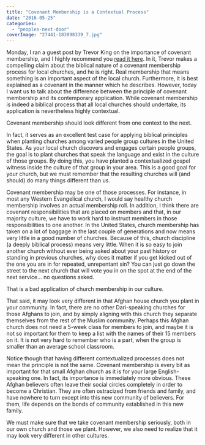 ```yaml
---
title: "Covenant Membership is a Contextual Process"
date: "2016-05-25"
categories: 
  - "peoples-next-door"
coverImage: "27441-183898339_7.jpg"
---
```


Monday, I ran a guest post by Trevor King on the importance of covenant membership, and I highly recommend you [read it here](http://blog.keelancook.com/2016/05/7-reasons-for-covenant-church-membership.html). In it, Trevor makes a compelling claim about the biblical nature of a covenant membership process for local churches, and he is right. Real membership that means something is an important aspect of the local church. Furthermore, it is best explained as a covenant in the manner which he describes. However, today I want us to talk about the difference between the principle of covenant membership and its contemporary application. While covenant membership is indeed a biblical process that all local churches should undertake, its application is nevertheless highly contextual.

Covenant membership should look different from one context to the next.

In fact, it serves as an excellent test case for applying biblical principles when planting churches among varied people group cultures in the United States. As your local church discovers and engages certain people groups, the goal is to plant churches that speak the language and exist in the culture of those groups. By doing this, you have planted a contextualized gospel witness inside the culture of that group in your area. This is a good goal for your church, but we must remember that the resulting churches will (and should) do many things different than us.

Covenant membership may be one of those processes. For instance, in most any Western Evangelical church, I would say healthy church membership involves an actual membership roll. In addition, I think there are covenant responsibilities that are placed on members and that, in our majority culture, we have to work hard to instruct members in those responsibilities to one another. In the United States, church membership has taken on a lot of baggage in the last couple of generations and now means very little in a good number of churches. Because of this, church discipline (a deeply biblical process) means very little. When it is so easy to join another church without ever being asked about your past history or standing in previous churches, why does it matter if you get kicked out of the one you are in for repeated, unrepentant sin? You can just go down the street to the next church that will vote you in on the spot at the end of the next service... no questions asked.

That is a bad application of church membership in our culture.

That said, it may look very different in that Afghan house church you plant in your community. In fact, there are no other Dari-speaking churches for those Afghans to join, and by simply aligning with this church they separate themselves from the rest of the Muslim community. Perhaps this Afghan church does not need a 5-week class for members to join, and maybe it is not so important for them to keep a list with the names of their 15 members on it. It is not very hard to remember who is a part, when the group is smaller than an average school classroom.

Notice though that having different contextualized processes does not mean the principle is not the same. Covenant membership is every bit as important for that small Afghan church as it is for your large English-speaking one. In fact, its importance is immediately more obvious. These Afghan believers often leave their social circles completely in order to become a Christian. They are often ostracized from friends and family, and have nowhere to turn except into this new community of believers. For them, life depends on the bonds of community established in this new family.

We must make sure that we take covenant membership seriously, both in our own church and those we plant. However, we also need to realize that it may look very different in other cultures.
